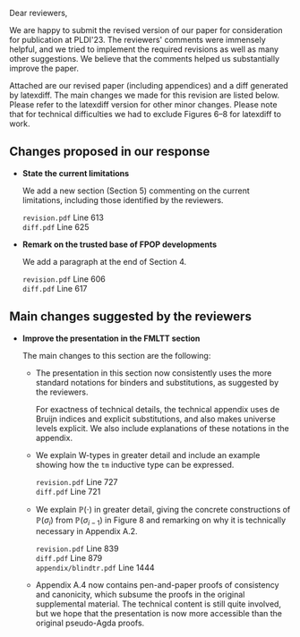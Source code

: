 Dear reviewers,

We are happy to submit the revised version of our paper for
consideration for publication at PLDI'23.
The reviewers' comments were immensely helpful, and we tried to implement
the required revisions as well as many other suggestions.
We believe that the comments helped us substantially improve the paper.

Attached are our revised paper (including appendices) and a diff generated by latexdiff.
The main changes we made for this revision are listed below. Please
refer to the latexdiff version for other minor changes.
Please note that for technical difficulties we had to exclude Figures 6–8
for latexdiff to work.


## Changes proposed in our response

* **State the current limitations**

  We add a new section (Section 5) commenting on the current limitations, including those identified by the reviewers.

  `revision.pdf` Line 613  
  `diff.pdf` Line 625

* **Remark on the trusted base of FPOP developments**

  We add a paragraph at the end of Section 4.

  `revision.pdf` Line 606  
  `diff.pdf` Line 617

## Main changes suggested by the reviewers

* **Improve the presentation in the FMLTT section**

  The main changes to this section are the following:

  - The presentation in this section now consistently uses the more standard notations for
    binders and substitutions, as suggested by the reviewers.
    
    For exactness of technical details, the technical appendix uses de Bruijn
    indices and explicit substitutions, and also makes universe levels explicit.
    We also include explanations of these notations in the appendix.
  
  - We explain W-types in greater detail and include an example showing how
    the `tm` inductive type can be expressed.

    `revision.pdf` Line 727  
    `diff.pdf` Line 721
  
  - We explain $\mathbb{P}(\cdot)$ in greater detail,
    giving the concrete constructions of $\mathbb{P}(\sigma_i)$ from $\mathbb{P}(\sigma_{i-1})$ in Figure 8
    and remarking on why it is technically necessary in Appendix A.2.

    `revision.pdf` Line 839  
    `diff.pdf`  Line 879  
    `appendix/blindtr.pdf` Line 1444
  
  - Appendix A.4 now contains pen-and-paper proofs of consistency and canonicity,
    which subsume the proofs in the original supplemental material. The
    technical content is still quite involved, but we hope that the presentation
    is now more accessible than the original pseudo-Agda proofs.

  <!-- and emphasize the indispensibility of 
          (but that sentence is not commented out in the latex) 
     We include a table for all aspects of differences related to sections about FMLTT.

  |                          | General   | Debruijn Index | Explicit Subst | Universe  |
  |--------------------------|-----------|----------------|----------------|-----------|
  | revision.pdf             | Line 627  | Removed        | Removed        | Line 681  |
  | diff.pdf                 | Line 639  | Line 670       | Line 670       | Line 710  |
  | appendix/blindtr.pdf     | Line 1177 | Line 1269      | Line 1269      | Line 1286 |
  -->

<!--
* **Add discussions on ML-style modules**

    We add a paragraph at the end of the related work section.

    `revision.pdf` Line 1011  
    `diff.pdf` Line 1072
  -->
